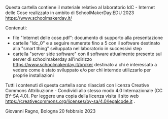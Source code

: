 Questa cartella contiene il materiale relativo al laboratorio 
IdC - Internet delle Cose 
realizzato in ambito di SchoolMakerDay.EDU 2023
https://www.schoolmakerday.it/

Contenuti:

* file "Internet delle cose.pdf": documento di supporto alla presentazione
* cartelle "Idc_0" e a seguire numerate fino a 5 con il software destinato alla "smart thing" sviluppata nel laboratorio in successivi step
* cartella "server side software" con il software attualmente presente sul server di schoolmakerday all'indirizzo https://www.schoolmakerday.it/broker destinato a chi è interessato a vedere come è stato sviluppato e/o per chi internde utilizzarlo per proprie installazioni

Tutti i contenuti di questa cartella sono rilasciati con licenza Creative Commons Attribuzione - Condividi allo stesso modo 4.0 Internazionale (CC BY-SA 4.0). Per leggere una copia della licenza visita il sito web https://creativecommons.org/licenses/by-sa/4.0/legalcode.it .

Giovanni Ragno, Bologna 20 febbraio 2023
